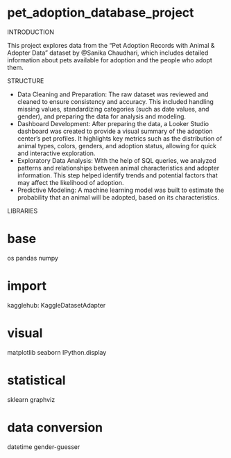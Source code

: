 # pet_adoption_database_project

INTRODUCTION 

This project explores data from the “Pet Adoption Records with Animal & Adopter Data” dataset by @Sanika Chaudhari, which includes detailed information about pets available for adoption and the people who adopt them.

STRUCTURE

* Data Cleaning and Preparation: The raw dataset was reviewed and cleaned to ensure consistency and accuracy. This included handling missing values, standardizing categories (such as date values, and gender), and preparing the data for analysis and modeling.
* Dashboard Development: After preparing the data, a Looker Studio dashboard was created to provide a visual summary of the adoption center’s pet profiles. It highlights key metrics such as the distribution of animal types, colors, genders, and adoption status, allowing for quick and interactive exploration.
* Exploratory Data Analysis: With the help of SQL queries, we analyzed patterns and relationships between animal characteristics and adopter information. This step helped identify trends and potential factors that may affect the likelihood of adoption.
* Predictive Modeling: A machine learning model was built to estimate the probability that an animal will be adopted, based on its characteristics.

LIBRARIES

# base
os
pandas
numpy

# import
kagglehub: KaggleDatasetAdapter

# visual
matplotlib
seaborn
IPython.display

# statistical
sklearn
graphviz

# data conversion
datetime
gender-guesser
